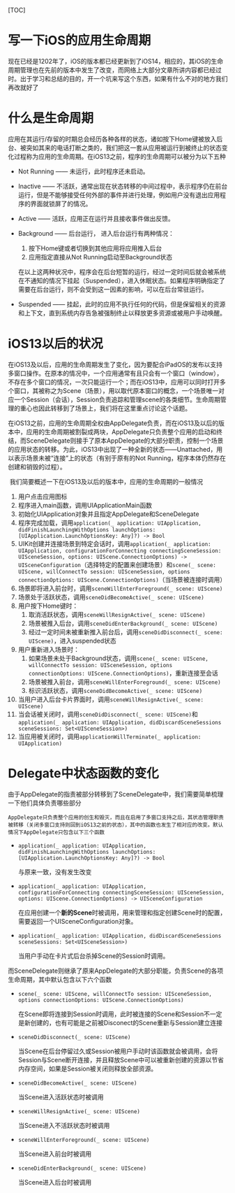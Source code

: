 [TOC]

# 写一下iOS的应用生命周期

​	现在已经是1202年了，iOS的版本都已经更新到了iOS14，相应的，其iOS的生命周期管理也在先前的版本中发生了改变，而网络上大部分文章所讲内容都已经过时。出于学习和总结的目的，开一个坑来写这个东西，如果有什么不对的地方我们再改就好了

# 什么是生命周期

​	应用在其运行/存留的时期总会经历各种各样的状态，诸如按下Home键被放入后台、被突如其来的电话打断之类的，我们把这一套从应用被运行到被终止的状态变化过程称为应用的生命周期。在iOS13之前，程序的生命周期可以被分为以下五种

+ Not Running —— 未运行，此时程序还未启动。

+ Inactive —— 不活跃，通常出现在状态转移的中间过程中，表示程序仍在前台运行，但是不能够接受任何外部的事件并进行处理，例如用户没有退出应用程序的界面就锁屏了的情况。

+ Active —— 活跃，应用正在运行并且接收事件做出反馈。

+ Background —— 后台运行， 进入后台运行有两种情况：

  1. 按下Home键或者切换到其他应用将应用推入后台
  2. 应用指定直接从Not Running启动至Background状态

  在以上这两种状况中，程序会在后台短暂的运行，经过一定时间后就会被系统在不通知的情况下挂起（Suspended），进入休眠状态。如果程序明确指定了需要在后台运行，则不会受到这一因素的影响，可以在后台常驻运行。

+ Suspended —— 挂起，此时的应用不执行任何的代码，但是保留相关的资源和上下文，直到系统内存告急被强制终止以释放更多资源或被用户手动唤醒。

# iOS13以后的状况

​	在iOS13及以后，应用的生命周期发生了变化，因为要配合iPadOS的发布以支持多窗口操作。在原本的情况中，一个应用通常有且只会有一个窗口（window），不存在多个窗口的情况，一次只能运行一个；而在iOS13中，应用可以同时打开多个窗口，其被称之为Scene（场景），用以取代原本窗口的概念，一个场景唯一对应一个Session（会话），Session负责追踪和管理scene的各类细节。生命周期管理的重心也因此转移到了场景上，我们将在这里重点讨论这个话题。

​	在iOS13之前，应用的生命周期全权由AppDelegate负责，而在iOS13及以后的版本中，应用的生命周期被割裂成两块，AppDelegate只负责整个应用的启动和终结，而SceneDelegate则接手了原本AppDelegate的大部分职责，控制一个场景的应用状态的转移。为此，iOS13中出现了一种全新的状态——Unattached，用以表示场景未被“连接”上的状态（有别于原有的Not Running，程序本体仍然存在创建和销毁的过程）。

​	我们简要概述一下在iOS13及以后的版本中，应用的生命周期的一般情况

1. 用户点击应用图标
2. 程序进入main函数，调用UIApplicationMain函数
3. 初始化UIApplication对象并且指定AppDelegate和SceneDelegate
4. 程序完成加载，调用`application(_ application: UIApplication, didFinishLaunchingWithOptions launchOptions: [UIApplication.LaunchOptionsKey: Any]?) -> Bool`
5. UIKit创建并连接场景到特定会话时，调用`application(_ application: UIApplication, configurationForConnecting connectingSceneSession: UISceneSession, options: UIScene.ConnectionOptions) -> UISceneConfiguration`（选择特定的配置来创建场景）和`scene(_ scene: UIScene, willConnectTo session: UISceneSession, options connectionOptions: UIScene.ConnectionOptions)`（当场景被连接时调用）
6. 场景即将进入前台时，调用`sceneWillEnterForeground(_ scene: UIScene)`
7. 场景处于活跃状态，调用`sceneDidBecomeActive(_ scene: UIScene)`
8. 用户按下Home键时：
   1. 取消活跃状态，调用`sceneWillResignActive(_ scene: UIScene)`
   2. 场景被推入后台，调用`sceneDidEnterBackground(_ scene: UIScene)`
   3. 经过一定时间未被重新推入前台后，调用`sceneDidDisconnect(_ scene: UIScene)`，进入suspended状态
9. 用户重新进入场景时：
   1. 如果场景未处于Background状态，调用`scene(_ scene: UIScene, willConnectTo session: UISceneSession, options connectionOptions: UIScene.ConnectionOptions)`，重新连接至会话
   2. 场景被推入前台，调用`sceneWillEnterForeground(_ scene: UIScene)`
   3. 标识活跃状态，调用`sceneDidBecomeActive(_ scene: UIScene)`
10. 当用户进入后台卡片界面时，调用`sceneWillResignActive(_ scene: UIScene)`
11. 当会话被关闭时，调用`sceneDidDisconnect(_ scene: UIScene)`和`application(_ application: UIApplication, didDiscardSceneSessions sceneSessions: Set<UISceneSession>)`
12. 当应用被关闭时，调用`applicationWillTerminate(_ application: UIApplication)`

# Delegate中状态函数的变化

​	由于AppDelegate的指责被部分转移到了SceneDelegate中，我们需要简单梳理一下他们具体负责哪些部分

 	AppDelegate只负责整个应用的创生和毁灭，而且在启用了多窗口支持之后，其状态管理职责被转移（关闭多窗口支持则回到iOS13之前的状态），其中的函数也发生了相对应的改变。默认情况下AppDelegate只包含以下三个函数

+ `application(_ application: UIApplication, didFinishLaunchingWithOptions launchOptions: [UIApplication.LaunchOptionsKey: Any]?) -> Bool`

  与原来一致，没有发生改变

+ `application(_ application: UIApplication, configurationForConnecting connectingSceneSession: UISceneSession, options: UIScene.ConnectionOptions) -> UISceneConfiguration`

  在应用创建一个**新的Scene**时被调用，用来管理和指定创建Scene时的配置，需要返回一个UISceneConfiguration对象。

+ `application(_ application: UIApplication, didDiscardSceneSessions sceneSessions: Set<UISceneSession>)`

  当用户手动在卡片式后台杀掉Scene的Session时调用。



​	而SceneDelegate则继承了原来AppDelegate的大部分职能，负责Scene的各项生命周期，其中默认包含以下六个函数

+ `scene(_ scene: UIScene, willConnectTo session: UISceneSession, options connectionOptions: UIScene.ConnectionOptions)`

  在Scene即将连接到Session时调用，此时被连接的Scene和Session不一定是新创建的，也有可能是之前被Disconect的Scene重新与Session建立连接

+ `sceneDidDisconnect(_ scene: UIScene)`

  当Scene在后台停留过久或Session被用户手动时该函数就会被调用，会将Session与Scene断开连接，并且释放Scene中可以被重新创建的资源以节省内存空间，如果是Session被关闭则释放全部资源。

+ `sceneDidBecomeActive(_ scene: UIScene)`

  当Scene进入活跃状态时被调用

+ `sceneWillResignActive(_ scene: UIScene)`

  当Scene进入不活跃状态时被调用

+ `sceneWillEnterForeground(_ scene: UIScene)`

  当Scene进入前台时被调用

+ `sceneDidEnterBackground(_ scene: UIScene)`

  当Scene进入后台时被调用

